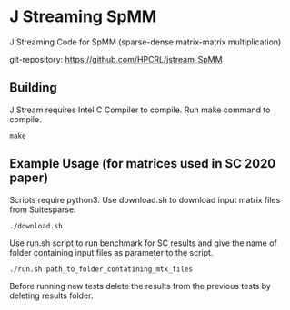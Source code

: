 # J Streaming SpMM

J Streaming Code for SpMM (sparse-dense matrix-matrix multiplication)

git-repository: https://github.com/HPCRL/jstream_SpMM

## Building 

J Stream requires Intel C Compiler to compile. Run make command to compile.

```
make
```

## Example Usage (for matrices used in SC 2020 paper)

Scripts require python3. Use download.sh to download input matrix files from Suitesparse.

```
./download.sh
```

Use run.sh script to run benchmark for SC results and give the name of folder containing input files as parameter to the script.

```
./run.sh path_to_folder_contatining_mtx_files
```

Before running new tests delete the results from the previous tests by deleting results folder.



